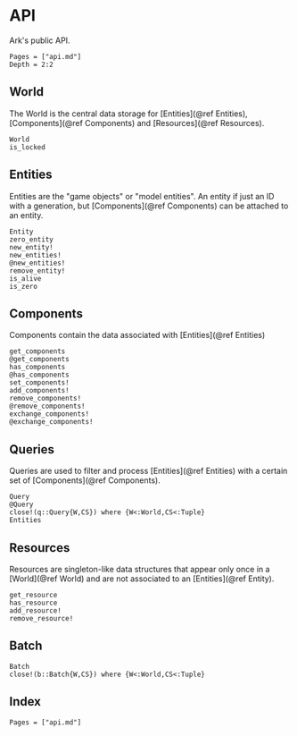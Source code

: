 # API

Ark's public API.

```@contents
Pages = ["api.md"]
Depth = 2:2
```

## World

The World is the central data storage for [Entities](@ref Entities), [Components](@ref Components)
and [Resources](@ref Resources).

```@docs
World
is_locked
```

## Entities

Entities are the "game objects" or "model entities".
An entity if just an ID with a generation, but [Components](@ref Components)
can be attached to an entity.

```@docs
Entity
zero_entity
new_entity!
new_entities!
@new_entities!
remove_entity!
is_alive
is_zero
```

## Components

Components contain the data associated with [Entities](@ref Entities)

```@docs
get_components
@get_components
has_components
@has_components
set_components!
add_components!
remove_components!
@remove_components!
exchange_components!
@exchange_components!
```

## Queries

Queries are used to filter and process [Entities](@ref Entities) with a
certain set of [Components](@ref Components).

```@docs
Query
@Query
close!(q::Query{W,CS}) where {W<:World,CS<:Tuple}
Entities
```

## Resources

Resources are singleton-like data structures that appear only once in a [World](@ref World)
and are not associated to an [Entities](@ref Entity).

```@docs
get_resource
has_resource
add_resource!
remove_resource!
```

## Batch

```@docs
Batch
close!(b::Batch{W,CS}) where {W<:World,CS<:Tuple}
```

## Index

```@index
Pages = ["api.md"]
```

